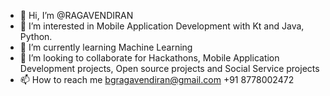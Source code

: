 - 👋 Hi, I’m @RAGAVENDIRAN
- 👀 I’m interested in Mobile Application Development with Kt and Java, Python. 
- 🌱 I’m currently learning Machine Learning
- 💞️ I’m looking to collaborate for Hackathons, Mobile Application Development projects, Open source projects and Social Service projects
- 📫 How to reach me 
bgragavendiran@gmail.com
+91 8778002472

<!---
RAGANITHI/RAGANITHI is a ✨ special ✨ repository because its `README.md` (this file) appears on your GitHub profile.
You can click the Preview link to take a look at your changes.
--->
